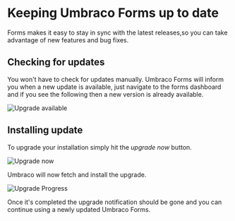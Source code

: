 # Keeping Umbraco Forms up to date
Forms makes it easy to stay in sync with the latest releases,so you can take advantage of new features and bug fixes.

## Checking for updates
You won't have to check for updates manually. Umbraco Forms will inform you when a new update is available, just navigate to the forms dashboard and if you see the following then a new version is already available.

![Upgrade available](UpgradeAvailable.png)

## Installing update

To upgrade your installation simply hit the *upgrade now* button.

![Upgrade now](UpgradeNow.png)

Umbraco will now fetch and install the upgrade.

![Upgrade Progress](UpgradeProgress.png)

Once it's completed the upgrade notification should be gone and you can continue using a newly updated Umbraco Forms.

